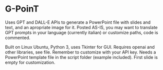 # G-PoinT
Uses GPT and DALL-E APIs to generate a PowerPoint file with slides and text, and an apropriate image for it. Posted AS-IS, you may want to translate GPT prompts in your language (currently italian) or customize paths, code is commented.

Built on Linux Ubuntu, Python 3, uses Tkinter for GUI.
Requires openai and other libraries, see file.
Remember to customize with your API key.
Needs a PowerPoint template file in the script folder (example included).
First slide is empty for customization.
